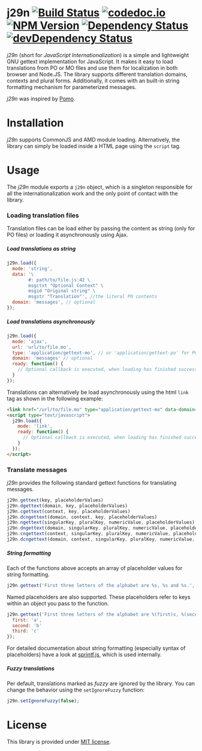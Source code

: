 # j29n [![Build Status][travis-image]][travis-url] [![codedoc.io][codecov-image]][codecov-url] [![NPM Version][npm-image]][npm-url] [![Dependency Status][dependencies-image]][dependencies-url] [![devDependency Status][dev-dependencies-image]][dev-dependencies-url]

[travis-image]: https://travis-ci.org/soldag/j29n.svg?branch=master
[travis-url]: https://travis-ci.org/soldag/j29n

[codecov-image]: https://codecov.io/github/soldag/j29n/coverage.svg?branch=master
[codecov-url]: https://codecov.io/github/soldag/j29n?branch=master

[npm-image]: https://badge.fury.io/js/j29n.svg
[npm-url]: https://badge.fury.io/js/j29n

[dependencies-image]: https://david-dm.org/soldag/j29n.svg
[dependencies-url]: https://david-dm.org/soldag/j29n

[dev-dependencies-image]: https://david-dm.org/soldag/j29n/dev-status.svg
[dev-dependencies-url]: https://david-dm.org/soldag/j29n#info=devDependencies

*j29n* (short for *JavaScript Internationalization*) is a simple and lightweight GNU gettext implementation for JavaScript. It makes it easy to load translations from PO or MO files and use them for localization in both  browser and Node.JS. The library supports different translation domains, contexts and plural forms. Additionally, it comes with an built-in string formatting mechanism for parameterized messages.

*j29n* was inspired by [Pomo](https://github.com/cfv1984/Pomo).


# Installation
*j29n* supports CommonJS and AMD module loading. Alternatively, the library can simply be loaded inside a HTML page using the `script` tag.


# Usage
The *j29n* module exports a `j29n` object, which is a singleton responsible for all the internationalization work and the only point of contact with the library.

### Loading translation files
Translation files can be load either by passing the content as string (only for PO files) or loading it asynchronously using Ajax. 

##### Load translations as string
```js
j29n.load({
  mode: 'string',
  data: '\
        #: path/to/file.js:42 \
        msgctxt "Optional Context" \
        msgid "Original string" \
        msgstr "Translation"', //the literal PO contents
  domain: 'messages', // optional
});
```

##### Load translations asynchronously

```js
j29n.load({
  mode: 'ajax',
  url: 'url/to/file.mo',
  type: 'application/gettext-mo', // or 'application/gettext-po' for PO files
  domain: 'messages' // optional
  ready: function() {
    // Optional callback is executed, when loading has finished successfully
  }
});
```

Translations can alternatively be load asynchronously using the html `link` tag as shown in the following example:
```html
<link href="/url/to/file.mo" type="application/gettext-mo" data-domain="optional domain" />
<script type="text/javascript">
  j29n.load({
    mode: 'link',
    ready: function() {
      // Optional callback is executed, when loading has finished successfully
    }
  });
</script>
```

### Translate messages
*j29n* provides the following standard gettext functions for translating messages.

```js
j29n.gettext(key, placeholderValues)
j29n.dgettext(domain, key, placeholderValues)
j29n.cgettext(context, key, placeholderValues)
j29n.dcngettext(domain, context, key, placeholderValues)
j29n.ngettext(singularKey, pluralKey, numericValue, placeholderValues)
j29n.dngettext(domain, singularKey, pluralKey, numericValue, placeholderValues)
j29n.cngettext(context, singularKey, pluralKey, numericValue, placeholderValues)
j29n.dcngettext(domain, context, singularKey, pluralKey, numericValue, placeholderValues)
```

##### String formatting

Each of the functions above accepts an array of placeholder values for string formatting. 

```js
j29n.gettext('First three letters of the alphabet are %s, %s and %s.', ['a', 'b', 'c']);
```

Named placeholders are also supported. These placeholders refer to keys within an object you pass to the function. 

```js
j29n.gettext('First three letters of the alphabet are %(first)s, %(second)s and %(third)s.', {
  first: 'a',
  second: 'b'
  third: 'c'
});
```

For detailed documentation about string formatting (especially syntax of placeholders) have a look at [sprintf.js](https://github.com/alexei/sprintf.js), which is used internally.

##### Fuzzy translations
Per default, translations marked as *fuzzy* are ignored by the library. You can change the behavior using the ```setIgnoreFuzzy```
function:

```js
j29n.setIgnoreFuzzy(false);
```

# License
This library is provided under [MIT license](https://raw.githubusercontent.com/soldag/j29n/master/LICENSE.md).
